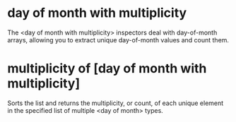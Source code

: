 # day of month with multiplicity

The &lt;day of month with multiplicity&gt; inspectors deal with day-of-month arrays, allowing you to extract unique day-of-month values and count them.

# multiplicity of [day of month with multiplicity]

Sorts the list and returns the multiplicity, or count, of each unique element in the specified list of multiple &lt;day of month&gt; types.
